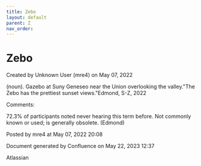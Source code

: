 ```yaml
---
title: Zebo
layout: default
parent: Z
nav_order:
---
```


# Zebo

Created by  Unknown User (mre4) on May 07, 2022

(noun). Gazebo at Suny Geneseo near the Union overlooking the valley.&quot;The Zebo has the prettiest sunset views.&quot;Edmond, S-Z, 2022

Comments:

72.3% of participants noted never hearing this term before. Not commonly known or used; is generally obsolete. (Edmond)

Posted by mre4 at May 07, 2022 20:08

Document generated by Confluence on May 22, 2023 12:37

Atlassian
